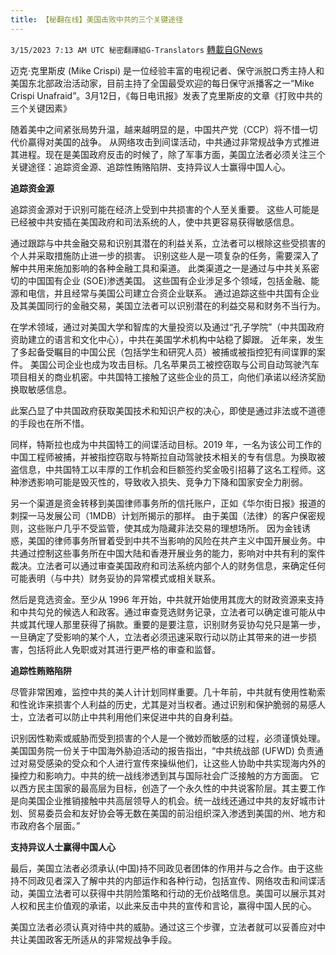 ```yaml
---
title: 【秘翻在线】美国击败中共的三个关键途径
---
```

`3/15/2023 7:13 AM UTC 秘密翻譯組G-Translators` [轉載自GNews](https://gnews.org/articles/1015394)

迈克·克里斯皮 (Mike Crispi) 是一位经验丰富的电视记者、保守派脱口秀主持人和美国东北部政治活动家，目前主持了全国最受欢迎的每日保守派播客之一“Mike Crispi Unafraid”。3月12日，《每日电讯报》发表了克里斯皮的文章《打败中共的三个关键因素》

随着美中之间紧张局势升温，越来越明显的是，中国共产党（CCP）将不惜一切代价贏得对美国的战争。 从网络攻击到间谍活动，中共通过非常规战争方式推进其进程。现在是美国政府反击的时候了，除了军事方面，美国立法者必须关注三个关键途径：追踪资金源、追踪性贿赂陷阱、支持异议人士赢得中国人心。

**追踪资金源**

追踪资金源对于识别可能在经济上受到中共损害的个人至关重要。 这些人可能是已经被中共安插在美国政府和司法系统的人，使中共更容易获得敏感信息。

通过跟踪与中共金融交易和识别其潜在的利益关系，立法者可以根除这些受损害的个人并采取措施防止进一步的损害。 识别这些人是一项复杂的任务，需要深入了解中共用来施加影响的各种金融工具和渠道。 此类渠道之一是通过与中共关系密切的中国国有企业 (SOE)渗透美国。 这些国有企业涉足多个领域，包括金融、能源和电信，并且经常与美国公司建立合资企业联系。 通过追踪这些中共国有企业及其美国同行的金融交易，美国立法者可以识别潜在的利益交易和财务不当行为。

在学术领域，通过对美国大学和智库的大量投资以及通过“孔子学院”（中共国政府资助建立的语言和文化中心），中共在美国学术机构中站稳了脚跟。 近年来，发生了多起备受瞩目的中国公民（包括学生和研究人员）被捕或被指控犯有间谍罪的案件。 美国公司企业也成为攻击目标。几名苹果员工被控窃取与公司自动驾驶汽车项目相关的商业机密。中共国特工接触了这些企业的员工，向他们承诺以经济奖励换取敏感信息。

此案凸显了中共国政府获取美国技术和知识产权的决心，即使是通过非法或不道德的手段也在所不惜。

同样，特斯拉也成为中共国特工的间谍活动目标。2019 年，一名为该公司工作的中国工程师被捕，并被指控窃取与特斯拉自动驾驶技术相关的专有信息。为换取被盗信息，中共国特工以丰厚的工作机会和巨额签约奖金吸引招募了这名工程师。这种渗透影响可能是毁灭性的，导致收入损失、竞争力下降和国家安全力削弱。

另一个渠道是资金转移到美国律师事务所的信托账户，正如《华尔街日报》报道的刺探一马发展公司（1MDB）计划所揭示的那样。 由于美国（法律）的客户保密规则，这些账户几乎不受监管，使其成为隐藏非法交易的理想场所。 因为金钱诱惑，美国的律师事务所冒着受到中共不当影响的风险在共产主义中国开展业务。中共通过控制这些事务所在中国大陆和香港开展业务的能力，影响对中共有利的案件裁决。立法者可以通过审查美国政府和司法系统内部个人的财务信息，来确定任何可能表明（与中共）财务妥协的异常模式或相关联系。

然后是竞选资金。至少从 1996 年开始，中共就开始使用其庞大的财政资源来支持和中共勾兑的候选人和政客。通过审查竞选财务记录，立法者可以确定谁可能从中共或其代理人那里获得了捐款。重要的是要注意，识别财务妥协勾兑只是第一步，一旦确定了受影响的某个人，立法者必须迅速采取行动以防止其带来的进一步损害，包括将此人免职或对其进行更严格的审查和监督。

**追踪性贿赂陷阱**

尽管非常困难，监控中共的美人计计划同样重要。几十年前，中共就有使用性勒索和性讹诈来损害个人利益的历史，尤其是对当权者。通过识别和保护脆弱的易感人士，立法者可以防止中共利用他们来促进中共的自身利益。

识别因性勒索或威胁而受到损害的个人是一个微妙而敏感的过程，必须谨慎处理。 美国国务院一份关于中国海外胁迫活动的报告指出，“中共统战部 (UFWD) 负责通过对易受感染的受众和个人进行宣传來操纵他们，让这些人协助中共实现海内外的操控力和影响力。中共的统一战线渗透到其与国际社会广泛接触的方方面面。 它以西方民主国家的最高层为目标，创造了一个永久性的中共说客阶层。其主要工作是向美国企业推销接触中共高层领导人的机会。统一战线还通过中共的友好城市计划、贸易委员会和友好协会等无数在美国的前沿组织深入渗透到美国的州、地方和市政府各个层面。”

**支持异议人士赢得中国人心**

最后，美国立法者必须承认(中国)持不同政见者团体的作用并与之合作。由于这些持不同政见者深入了解中共的内部运作和各种行动，包括宣传、网络攻击和间谍活动，美国立法者可以获得中共阴险策略和行动的无价战略信息。美国可以展示其对人权和民主价值观的承诺，以此来反击中共的宣传和言论，赢得中国人民的心。

 美国立法者必须认真对待中共的威胁。通过这三个步骤，立法者就可以妥善应对中共让美国政客无所适从的非常规战争手段。
